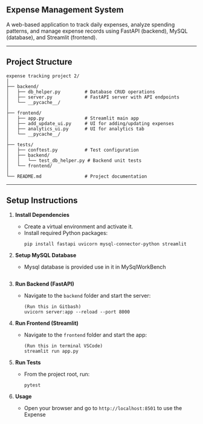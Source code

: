 ## Expense Management System

A web-based application to track daily expenses, analyze spending patterns, and manage expense records using FastAPI (backend), MySQL (database), and Streamlit (frontend).

---

## Project Structure

```
expense tracking project 2/
│
├── backend/
│   ├── db_helper.py         # Database CRUD operations
│   ├── server.py            # FastAPI server with API endpoints
│   └── __pycache__/
│
├── frontend/
│   ├── app.py               # Streamlit main app
│   ├── add_update_ui.py     # UI for adding/updating expenses
│   ├── analytics_ui.py      # UI for analytics tab
│   └── __pycache__/
│
├── tests/
│   ├── conftest.py          # Test configuration
│   ├── backend/
│   │   └── test_db_helper.py # Backend unit tests
│   └── frontend/
│
└── README.md                # Project documentation
```

---

## Setup Instructions

1. **Install Dependencies**
   - Create a virtual environment and activate it.
   - Install required Python packages:
     ```
     pip install fastapi uvicorn mysql-connector-python streamlit
     ```

2. **Setup MySQL Database**
   - Mysql database is provided use in it in MySqlWorkBench
     ```

4. **Run Backend (FastAPI)**
   - Navigate to the `backend` folder and start the server:
     ```
     (Run this in Gitbash)
     uvicorn server:app --reload --port 8000
     ```

5. **Run Frontend (Streamlit)**
   - Navigate to the `frontend` folder and start the app:
     ```
     (Run this in terminal VSCode)
     streamlit run app.py
     ```

6. **Run Tests**
   - From the project root, run:
     ```
     pytest
     ```

7. **Usage**
   - Open your browser and go to `http://localhost:8501` to use the Expense



